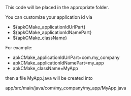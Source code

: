 This code will be placed in the appropriate folder.

You can customize your application id via 
* ${apkCMake_applicationIdUrlPart}
* ${apkCMake_applicationIdNamePart}
* ${apkCMake_className}

For example:
* apkCMake_applicationIdUrlPart=com.my_company
* apkCMake_applicationIdNamePart=my_app
* apkCMake_className=MyApp

then a file MyApp.java will be created into 

app/src/main/java/com/my_company/my_app/MyApp.java
